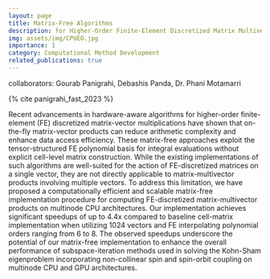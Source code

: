 ```yaml
---
layout: page
title: Matrix-Free Algorithms
description: for Higher-Order Finite-Element Discretized Matrix Multivector Products
img: assets/img/CPUEO.jpg
importance: 1
category: Computational Method Development
related_publications: true
---
```

collaborators: Gourab Panigrahi, Debashis Panda, Dr. Phani Motamarri

{% cite panigrahi_fast_2023 %}

Recent advancements in hardware-aware algorithms for higher-order finite-element (FE) discretized matrix-vector multiplications have shown that on-the-fly matrix-vector products can reduce arithmetic complexity and enhance data access efficiency. These matrix-free approaches exploit the tensor-structured FE polynomial basis for integral evaluations without explicit cell-level matrix construction. While the existing implementations of such algorithms are well-suited for the action of FE-discretized matrices on a single vector, they are not directly applicable to matrix-multivector products involving multiple vectors. To address this limitation, we have proposed a computationally efficient and scalable matrix-free implementation procedure for computing FE-discretized matrix-multivector products on multinode CPU architectures. Our implementation achieves significant speedups of up to 4.4x compared to baseline cell-matrix implementation when utilizing 1024 vectors and FE interpolating polynomial orders ranging from 6 to 8. The observed speedups underscore the potential of our matrix-free implementation to enhance the overall performance of subspace-iteration methods used in solving the Kohn-Sham eigenproblem incorporating non-collinear spin and spin-orbit coupling on multinode CPU and GPU architectures.